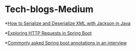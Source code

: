 # Tech-blogs-Medium
*[How to Serialize and Deserialize XML with Jackson in Java](https://medium.com/@ya.aman.ay/how-to-serialize-and-deserialize-xml-with-jackson-in-java-991beeb2752f)

*[Exploring HTTP Requests in Spring Boot](https://medium.com/@ya.aman.ay/exploring-http-requests-in-spring-boot-31e74bc3c604)

*[Commonly asked Spring boot annotations in an interview](https://medium.com/@ya.aman.ay/commonly-asked-spring-boot-annotations-in-an-interview-90d0fd77243b)
